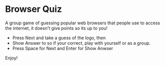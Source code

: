 # Browser Quiz

A group game of guessing popular web browsers that people use to access the internet, it doesn't give points so its up to you!

- Press Next and take a guess of the logo, then 
- Show Answer to so if your correct, play with yourself or as a group.
- Press Space for Next and Enter for Show Anwser

Enjoy!